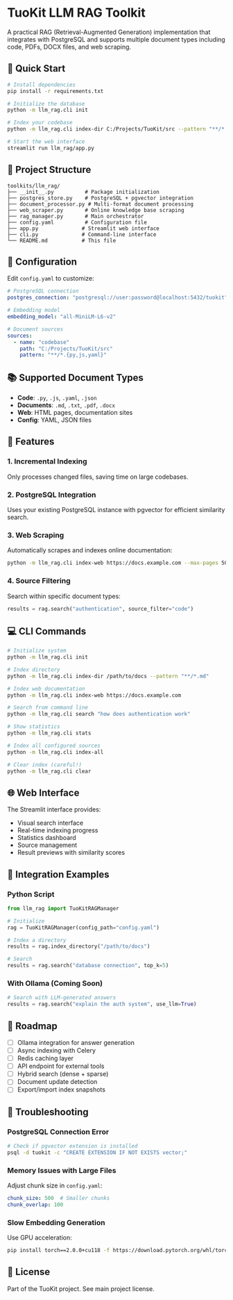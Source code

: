 # TuoKit LLM RAG Toolkit

A practical RAG (Retrieval-Augmented Generation) implementation that integrates with PostgreSQL and supports multiple document types including code, PDFs, DOCX files, and web scraping.

## 🚀 Quick Start

```bash
# Install dependencies
pip install -r requirements.txt

# Initialize the database
python -m llm_rag.cli init

# Index your codebase
python -m llm_rag.cli index-dir C:/Projects/TuoKit/src --pattern "**/*.py"

# Start the web interface
streamlit run llm_rag/app.py
```

## 📁 Project Structure

```
toolkits/llm_rag/
├── __init__.py          # Package initialization
├── postgres_store.py    # PostgreSQL + pgvector integration
├── document_processor.py # Multi-format document processing
├── web_scraper.py       # Online knowledge base scraping
├── rag_manager.py       # Main orchestrator
├── config.yaml          # Configuration file
├── app.py              # Streamlit web interface
├── cli.py              # Command-line interface
└── README.md           # This file
```

## 🔧 Configuration

Edit `config.yaml` to customize:

```yaml
# PostgreSQL connection
postgres_connection: "postgresql://user:password@localhost:5432/tuokit"

# Embedding model
embedding_model: "all-MiniLM-L6-v2"

# Document sources
sources:
  - name: "codebase"
    path: "C:/Projects/TuoKit/src"
    pattern: "**/*.{py,js,yaml}"
```

## 📚 Supported Document Types

- **Code**: `.py`, `.js`, `.yaml`, `.json`
- **Documents**: `.md`, `.txt`, `.pdf`, `.docx`
- **Web**: HTML pages, documentation sites
- **Config**: YAML, JSON files

## 🎯 Features

### 1. Incremental Indexing
Only processes changed files, saving time on large codebases.

### 2. PostgreSQL Integration
Uses your existing PostgreSQL instance with pgvector for efficient similarity search.

### 3. Web Scraping
Automatically scrapes and indexes online documentation:

```bash
python -m llm_rag.cli index-web https://docs.example.com --max-pages 50
```

### 4. Source Filtering
Search within specific document types:

```python
results = rag.search("authentication", source_filter="code")
```

## 💻 CLI Commands

```bash
# Initialize system
python -m llm_rag.cli init

# Index directory
python -m llm_rag.cli index-dir /path/to/docs --pattern "**/*.md"

# Index web documentation
python -m llm_rag.cli index-web https://docs.example.com

# Search from command line
python -m llm_rag.cli search "how does authentication work"

# Show statistics
python -m llm_rag.cli stats

# Index all configured sources
python -m llm_rag.cli index-all

# Clear index (careful!)
python -m llm_rag.cli clear
```

## 🌐 Web Interface

The Streamlit interface provides:
- Visual search interface
- Real-time indexing progress
- Statistics dashboard
- Source management
- Result previews with similarity scores

## 🔌 Integration Examples

### Python Script
```python
from llm_rag import TuoKitRAGManager

# Initialize
rag = TuoKitRAGManager(config_path="config.yaml")

# Index a directory
results = rag.index_directory("/path/to/docs")

# Search
results = rag.search("database connection", top_k=5)
```

### With Ollama (Coming Soon)
```python
# Search with LLM-generated answers
results = rag.search("explain the auth system", use_llm=True)
```

## 🚧 Roadmap

- [ ] Ollama integration for answer generation
- [ ] Async indexing with Celery
- [ ] Redis caching layer
- [ ] API endpoint for external tools
- [ ] Hybrid search (dense + sparse)
- [ ] Document update detection
- [ ] Export/import index snapshots

## 🐛 Troubleshooting

### PostgreSQL Connection Error
```bash
# Check if pgvector extension is installed
psql -d tuokit -c "CREATE EXTENSION IF NOT EXISTS vector;"
```

### Memory Issues with Large Files
Adjust chunk size in `config.yaml`:
```yaml
chunk_size: 500  # Smaller chunks
chunk_overlap: 100
```

### Slow Embedding Generation
Use GPU acceleration:
```bash
pip install torch==2.0.0+cu118 -f https://download.pytorch.org/whl/torch_stable.html
```

## 📄 License

Part of the TuoKit project. See main project license.
